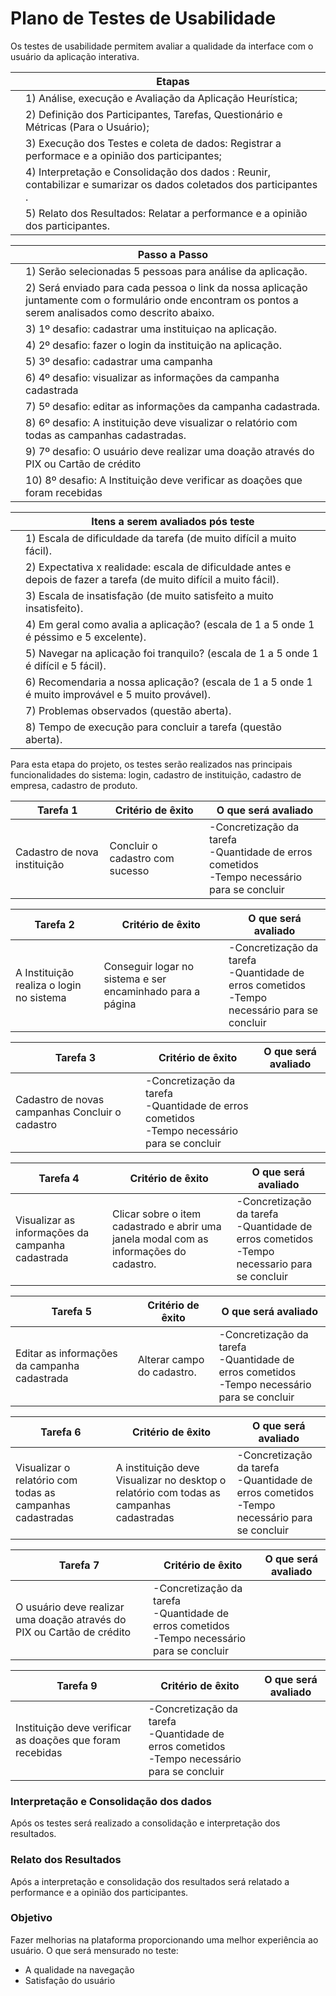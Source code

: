 # Plano de Testes de Usabilidade

Os testes de usabilidade permitem avaliar a qualidade da interface com o usuário da aplicação interativa.

|   | Etapas  |
|---|---------| 
|   | 1) Análise, execução e Avaliação da Aplicação Heurística;|
|   | 2) Definição dos Participantes, Tarefas, Questionário e Métricas (Para o Usuário);     |
|   | 3) Execução dos Testes e coleta de dados: Registrar a performace e a opinião dos participantes;|
|   | 4) Interpretação e Consolidação dos dados : Reunir, contabilizar e sumarizar os dados coletados dos participantes .     |
|   | 5) Relato dos Resultados: Relatar a performance e a opinião dos participantes.   |


|   | Passo a Passo  |
|---|----------------| 
|   | 1) Serão selecionadas 5 pessoas para análise da aplicação.|
|   | 2) Será enviado para cada pessoa o link da nossa aplicação juntamente com o formulário onde encontram os pontos a serem analisados como descrito abaixo.|
|   | 3) 1º desafio: cadastrar uma instituiçao na aplicação. |
|   | 4) 2º desafio: fazer o login da instituição na aplicação. |
|   | 5) 3º desafio: cadastrar uma campanha |
|   | 6) 4º desafio: visualizar as informações da campanha cadastrada|
|   | 7) 5º desafio: editar as informações da campanha cadastrada.| 
|   | 8) 6º desafio: A instituição deve visualizar o relatório com todas as campanhas cadastradas.|
|   | 9) 7º desafio: O usuário deve realizar uma doação através do PIX ou Cartão de crédito|
|   |10) 8º desafio: A Instituição deve verificar as doações que foram recebidas |


|   | Itens a serem avaliados pós teste |
|---|---------| 
|   | 1) Escala de dificuldade da tarefa (de muito difícil a muito fácil).|
|   | 2) Expectativa x realidade: escala de dificuldade antes e depois de fazer a tarefa (de muito difícil a muito fácil).|
|   | 3) Escala de insatisfação (de muito satisfeito a muito insatisfeito).|
|   | 4) Em geral como avalia a aplicação? (escala de 1 a 5 onde 1 é péssimo e 5 excelente). |
|   | 5) Navegar na aplicação foi tranquilo? (escala de 1 a 5 onde 1 é difícil e 5 fácil).|
|   | 6) Recomendaria a nossa aplicação? (escala de 1 a 5 onde 1 é muito improvável e 5 muito provável).|
|   | 7) Problemas observados (questão aberta).|
|   | 8) Tempo de execução para concluir a tarefa (questão aberta).|


Para esta etapa do projeto, os testes serão realizados nas principais funcionalidades do sistema: login, cadastro de instituição, cadastro de empresa, cadastro de produto.



| Tarefa 1 | Critério de êxito | O que será avaliado |
|----------|-------------------|---------------------|
| Cadastro de nova instituição |  Concluir o cadastro com sucesso|-Concretização da tarefa <br>-Quantidade de erros cometidos<br>-Tempo necessário para se concluir|


| Tarefa 2 | Critério de êxito | O que será avaliado |
|----------|-------------------|---------------------|
| A Instituição realiza o login no sistema |  Conseguir logar no sistema e ser encaminhado para a página|-Concretização da tarefa<br>-Quantidade de erros cometidos<br>-Tempo necessário para se concluir|

| Tarefa 3    | Critério de êxito | O que será avaliado |
|----------|-------------------|---------------------|
| Cadastro de novas campanhas Concluir o cadastro|-Concretização da tarefa<br>-Quantidade de erros cometidos<br>-Tempo necessário para se concluir|

| Tarefa 4| Critério de êxito | O que será avaliado |
|----------|-------------------|---------------------|
| Visualizar as informações da campanha cadastrada| Clicar sobre o item cadastrado e abrir uma janela modal com as informações do cadastro.|-Concretização da tarefa<br>-Quantidade de erros cometidos<br>-Tempo necessario para se concluir|

| Tarefa 5 | Critério de êxito | O que será avaliado |
|----------|-------------------|---------------------|
| Editar as informações da campanha cadastrada| Alterar campo do cadastro.  |-Concretização da tarefa<br>-Quantidade de erros cometidos<br>-Tempo necessário para se concluir|

| Tarefa 6 | Critério de êxito | O que será avaliado |
|----------|-------------------|---------------------|
|Visualizar o relatório com todas as campanhas cadastradas| A instituição deve Visualizar no desktop o relatório com todas as campanhas cadastradas|-Concretização da tarefa<br>-Quantidade de erros cometidos<br>-Tempo necessário para se concluir|

| Tarefa 7 | Critério de êxito | O que será avaliado |
|----------|-------------------|---------------------|
|O usuário deve realizar uma doação através do PIX ou Cartão de crédito| -Concretização da tarefa<br>-Quantidade de erros cometidos<br>-Tempo necessário para se concluir|

| Tarefa 9 | Critério de êxito | O que será avaliado |
|----------|-------------------|---------------------|
|Instituição deve verificar as doações que foram recebidas| -Concretização da tarefa<br>-Quantidade de erros cometidos<br>-Tempo necessário para se concluir|

### Interpretação e Consolidação dos dados 

Após os testes será realizado a consolidação e interpretação dos resultados.

### Relato dos Resultados

Após a interpretação e consolidação dos resultados será relatado a performance e a opinião dos participantes.

### Objetivo

Fazer melhorias na plataforma proporcionando uma melhor experiência ao usuário. O que será mensurado no teste:
- A qualidade na navegação
- Satisfação do usuário


